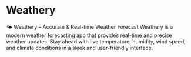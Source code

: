 # Weathery
 🌤️ Weathery – Accurate &amp; Real-time Weather Forecast Weathery is a modern weather forecasting app that provides real-time and precise weather updates. Stay ahead with live temperature, humidity, wind speed, and climate conditions in a sleek and user-friendly interface.
